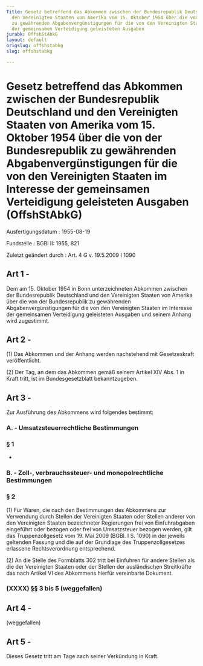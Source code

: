 ```yaml
---
Title: Gesetz betreffend das Abkommen zwischen der Bundesrepublik Deutschland und
  den Vereinigten Staaten von Amerika vom 15. Oktober 1954 über die von der Bundesrepublik
  zu gewährenden Abgabenvergünstigungen für die von den Vereinigten Staaten im Interesse
  der gemeinsamen Verteidigung geleisteten Ausgaben
jurabk: OffshStAbkG
layout: default
origslug: offshstabkg
slug: offshstabkg

---
```


# Gesetz betreffend das Abkommen zwischen der Bundesrepublik Deutschland und den Vereinigten Staaten von Amerika vom 15. Oktober 1954 über die von der Bundesrepublik zu gewährenden Abgabenvergünstigungen für die von den Vereinigten Staaten im Interesse der gemeinsamen Verteidigung geleisteten Ausgaben (OffshStAbkG)

Ausfertigungsdatum
:   1955-08-19

Fundstelle
:   BGBl II: 1955, 821

Zuletzt geändert durch
:   Art. 4 G v. 19.5.2009 I 1090


## Art 1 -

Dem am 15. Oktober 1954 in Bonn unterzeichneten Abkommen zwischen der
Bundesrepublik Deutschland und den Vereinigten Staaten von Amerika
über die von der Bundesrepublik zu gewährenden Abgabenvergünstigungen
für die von den Vereinigten Staaten im Interesse der gemeinsamen
Verteidigung geleisteten Ausgaben und seinem Anhang wird zugestimmt.


## Art 2 -

(1) Das Abkommen und der Anhang werden nachstehend mit Gesetzeskraft
veröffentlicht.

(2) Der Tag, an dem das Abkommen gemäß seinem Artikel XIV Abs. 1 in
Kraft tritt, ist im Bundesgesetzblatt bekanntzugeben.


## Art 3 -

Zur Ausführung des Abkommens wird folgendes bestimmt:


### A. - Umsatzsteuerrechtliche Bestimmungen



### § 1

-


### B. - Zoll-, verbrauchssteuer- und monopolrechtliche Bestimmungen



### § 2

(1) Für Waren, die nach den Bestimmungen des Abkommens zur Verwendung
durch Stellen der Vereinigten Staaten oder Stellen anderer von den
Vereinigten Staaten bezeichneter Regierungen frei von Einfuhrabgaben
eingeführt oder bezogen oder frei von Umsatzsteuer bezogen werden,
gilt das Truppenzollgesetz vom 19. Mai 2009 (BGBl. I S. 1090) in der
jeweils geltenden Fassung und die auf der Grundlage des
Truppenzollgesetzes erlassene Rechtsverordnung entsprechend.

(2) An die Stelle des Formblatts 302 tritt bei Einfuhren für andere
Stellen als die der Vereinigten Staaten oder der Stellen der
ausländischen Streitkräfte das nach Artikel VI des Abkommens hierfür
vereinbarte Dokument.


### (XXXX) §§ 3 bis 5 (weggefallen)



## Art 4 -

(weggefallen)


## Art 5 -

Dieses Gesetz tritt am Tage nach seiner Verkündung in Kraft.

